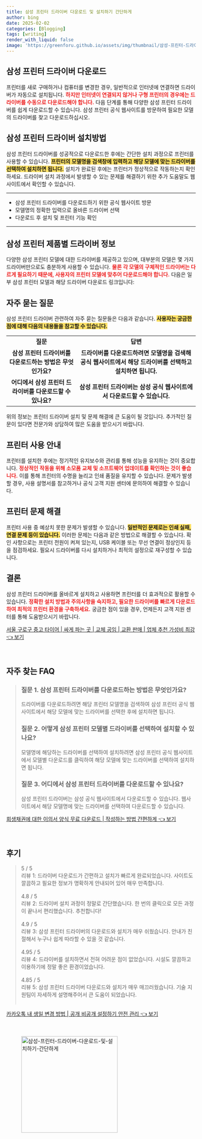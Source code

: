 ```yaml
---
title: 삼성 프린터 드라이버 다운로드 및 설치하기 간단하게
author: bing
date: 2025-02-02
categories: [Blogging]
tags: [writing]
render_with_liquid: false
image: 'https://greenforu.github.io/assets/img/thumbnail/삼성-프린터-드라이버-다운로드-및-설치하기-간단하게.webp'
---
```



<h2 id='삼성_프린터_드라이버_다운로드'>삼성 프린터 드라이버 다운로드</h2>

<p>프린터를 새로 구매하거나 컴퓨터를 변경한 경우, 일반적으로 인터넷에 연결하면 드라이버가 자동으로 설치됩니다. <b><span style="color: #ee2323;">하지만 인터넷이 연결되지 않거나 구형 프린터의 경우에는 드라이버를 수동으로 다운로드해야 합니다.</span></b> 다음 단계를 통해 다양한 삼성 프린터 드라이버를 쉽게 다운로드할 수 있습니다. 삼성 프린터 공식 웹사이트를 방문하여 필요한 모델의 드라이버를 찾고 다운로드하십시오.</p>

<h2 id='삼성_프린터_드라이버_설치방법'>삼성 프린터 드라이버 설치방법</h2>

<p>삼성 프린터 드라이버를 성공적으로 다운로드한 후에는 간단한 설치 과정으로 프린터를 사용할 수 있습니다. <b><span style="background-color: #ffe066;">프린터의 모델명을 검색창에 입력하고 해당 모델에 맞는 드라이버를 선택하여 설치하면 됩니다.</span></b> 설치가 완료된 후에는 프린터가 정상적으로 작동하는지 확인하세요. 드라이버 설치 과정에서 발생할 수 있는 문제를 해결하기 위한 추가 도움말도 웹사이트에서 확인할 수 있습니다.</p>

<hr />

<ul>
    <li>삼성 프린터 드라이버를 다운로드하기 위한 공식 웹사이트 방문</li>
    <li>모델명의 정확한 입력으로 올바른 드라이버 선택</li>
    <li>다운로드 후 설치 및 프린터 기능 확인</li>
</ul>

<hr />

<h2 id='삼성_프린터_제품별_드라이버_정보'>삼성 프린터 제품별 드라이버 정보</h2>

<p>다양한 삼성 프린터 모델에 대한 드라이버를 제공하고 있으며, 대부분의 모델은 몇 가지 드라이버만으로도 충분하게 사용할 수 있습니다. <b><span style="color: #ee2323;">물론 각 모델의 구체적인 드라이버는 다르게 필요하기 때문에, 사용자의 프린터 모델에 맞추어 다운로드해야 합니다.</span></b> 다음은 일부 삼성 프린터 모델과 해당 드라이버 다운로드 링크입니다:</p>

<h2 id='자주_묻는_질문'>자주 묻는 질문</h2>

<p>삼성 프린터 드라이버 관련하여 자주 묻는 질문들은 다음과 같습니다. <b><span style="background-color: #ffe066;">사용자는 궁금한 점에 대해 다음의 내용들을 참고할 수 있습니다.</span></b></p>

<table>
    <tr>
        <td style="text-align: center; height: 17px;"><b>질문</b></td>
        <td style="text-align: center; height: 17px;"><b>답변</b></td>
    </tr>
    <tr>
        <td style="text-align: center; height: 17px;"><b>삼성 프린터 드라이버를 다운로드하는 방법은 무엇인가요?</b></td>
        <td style="text-align: center; height: 17px;"><b>드라이버를 다운로드하려면 모델명을 검색해 공식 웹사이트에서 해당 드라이버를 선택하고 설치하면 됩니다.</b></td>
    </tr>
    <tr>
        <td style="text-align: center; height: 17px;"><b>어디에서 삼성 프린터 드라이버를 다운로드할 수 있나요?</b></td>
        <td style="text-align: center; height: 17px;"><b>삼성 프린터 드라이버는 삼성 공식 웹사이트에서 다운로드할 수 있습니다.</b></td>
    </tr>
</table>

<p>위의 정보는 프린터 드라이버 설치 및 문제 해결에 큰 도움이 될 것입니다. 추가적인 질문이 있다면 전문가와 상담하여 많은 도움을 받으시기 바랍니다.</p>

<h2 id='프린터_사용_안내'>프린터 사용 안내</h2>

<p>프린터를 설치한 후에는 정기적인 유지보수와 관리를 통해 성능을 유지하는 것이 중요합니다. <b><span style="color: #ee2323;">정상적인 작동을 위해 소모품 교체 및 소프트웨어 업데이트를 확인하는 것이 좋습니다.</span></b> 이를 통해 프린터의 수명을 늘리고 인쇄 품질을 유지할 수 있습니다. 문제가 발생할 경우, 사용 설명서를 참고하거나 공식 고객 지원 센터에 문의하여 해결할 수 있습니다.</p>

<h2 id='프린터_문제_해결'>프린터 문제 해결</h2>

<p>프린터 사용 중 예상치 못한 문제가 발생할 수 있습니다. <b><span style="background-color: #ffe066;">일반적인 문제로는 인쇄 실패, 연결 문제 등이 있습니다.</span></b> 이러한 문제는 다음과 같은 방법으로 해결할 수 있습니다. 확인 사항으로는 프린터 전원이 켜져 있는지, USB 케이블 또는 무선 연결이 정상인지 등을 점검하세요. 필요시 드라이버를 다시 설치하거나 최적의 설정으로 재구성할 수 있습니다.</p>

<h2 id='결론'>결론</h2>

<p>삼성 프린터 드라이버를 올바르게 설치하고 사용하면 프린터를 더 효과적으로 활용할 수 있습니다. <b><span style="color: #ee2323;">정확한 설치 방법과 주의사항을 숙지하고, 필요한 드라이버를 빠르게 다운로드하여 최적의 프린터 환경을 구축하세요.</span></b> 궁금한 점이 있을 경우, 언제든지 고객 지원 센터를 통해 도움받으시기 바랍니다.</p>


<p><a class="click-button" title="서울 구로구 중고 타이어 | 싸게 파는 곳 | 교체 공임 | 교환 판매 | 업체 추천 가성비 최강" href="https://greenforu.github.io/posts/%EC%84%9C%EC%9A%B8-%EA%B5%AC%EB%A1%9C%EA%B5%AC-%EC%A4%91%EA%B3%A0-%ED%83%80%EC%9D%B4%EC%96%B4-%EC%8B%B8%EA%B2%8C-%ED%8C%8C%EB%8A%94-%EA%B3%B3-%EA%B5%90%EC%B2%B4-%EA%B3%B5%EC%9E%84-%EA%B5%90%ED%99%98-%ED%8C%90%EB%A7%A4-%EC%97%85%EC%B2%B4-%EC%B6%94%EC%B2%9C-%EA%B0%80%EC%84%B1%EB%B9%84-%EC%B5%9C%EA%B0%95/" rel="dofollow">서울 구로구 중고 타이어 | 싸게 파는 곳 | 교체 공임 | 교환 판매 | 업체 추천 가성비 최강 👈 보기</a></p><br>
<h2 id='자주_찾는_FAQ'>자주 찾는 FAQ</h2>
<div itemscope="" itemtype="https://schema.org/FAQPage"> 
<blockquote> 
<div itemscope="" itemprop="mainEntity" itemtype="https://schema.org/Question"> 
<h3 itemprop="name">질문 1. 삼성 프린터 드라이버를 다운로드하는 방법은 무엇인가요?</h3> 
<div itemscope="" itemprop="acceptedAnswer" itemtype="https://schema.org/Answer"> 
<span itemprop="text"> 
<p>드라이버를 다운로드하려면 해당 프린터 모델명을 검색하여 삼성 프린터 공식 웹사이트에서 해당 모델에 맞는 드라이버를 선택한 후에 설치하면 됩니다.</p> 
</span> 
</div> 
</div> 

<div itemscope="" itemprop="mainEntity" itemtype="https://schema.org/Question"> 
<h3 itemprop="name">질문 2. 어떻게 삼성 프린터 모델별 드라이버를 선택하여 설치할 수 있나요?</h3> 
<div itemscope="" itemprop="acceptedAnswer" itemtype="https://schema.org/Answer"> 
<span itemprop="text"> 
<p>모델명에 해당하는 드라이버를 선택하여 설치하려면 삼성 프린터 공식 웹사이트에서 모델별 다운로드를 클릭하여 해당 모델에 맞는 드라이버를 선택하여 설치하면 됩니다.</p> 
</span> 
</div> 
</div> 

<div itemscope="" itemprop="mainEntity" itemtype="https://schema.org/Question"> 
<h3 itemprop="name">질문 3. 어디에서 삼성 프린터 드라이버를 다운로드할 수 있나요?</h3> 
<div itemscope="" itemprop="acceptedAnswer" itemtype="https://schema.org/Answer"> 
<span itemprop="text"> 
<p>삼성 프린터 드라이버는 삼성 공식 웹사이트에서 다운로드할 수 있습니다. 웹사이트에서 해당 모델명에 맞는 드라이버를 선택하여 다운로드할 수 있습니다.</p> 
</span> 
</div> 
</div> 

</blockquote> 
</div>
<p><a class="click-button" title="회생채권에 대한 이의서 양식 무료 다운로드 | 작성하는 방법 간편하게" href="https://greenforu.github.io/posts/%ED%9A%8C%EC%83%9D%EC%B1%84%EA%B6%8C%EC%97%90-%EB%8C%80%ED%95%9C-%EC%9D%B4%EC%9D%98%EC%84%9C-%EC%96%91%EC%8B%9D-%EB%AC%B4%EB%A3%8C-%EB%8B%A4%EC%9A%B4%EB%A1%9C%EB%93%9C-%EC%9E%91%EC%84%B1%ED%95%98%EB%8A%94-%EB%B0%A9%EB%B2%95-%EA%B0%84%ED%8E%B8%ED%95%98%EA%B2%8C/" rel="dofollow">회생채권에 대한 이의서 양식 무료 다운로드 | 작성하는 방법 간편하게 👈 보기</a></p><br>
<h2 id='후기'>후기</h2>
<div itemscope itemtype="https://schema.org/Product">
  <blockquote>
  <div itemprop="review" itemscope itemtype="https://schema.org/Review">
      <div itemprop="reviewRating" itemscope itemtype="https://schema.org/Rating"> <span itemprop="ratingValue">5</span> / <span itemprop="bestRating">5</span> </div>
      <span itemprop="reviewBody">리뷰 1: 드라이버 다운로드가 간편하고 설치가 빠르게 완료되었습니다. 사이트도 깔끔하고 필요한 정보가 명확하게 안내되어 있어 매우 만족합니다.</span>
  </div>
  <br>
  <div itemprop="review" itemscope itemtype="https://schema.org/Review">
      <div itemprop="reviewRating" itemscope itemtype="https://schema.org/Rating"> <span itemprop="ratingValue">4.8</span> / <span itemprop="bestRating">5</span> </div>
      <span itemprop="reviewBody">리뷰 2: 드라이버 설치 과정이 정말로 간단했습니다. 한 번의 클릭으로 모든 과정이 끝나서 편리했습니다. 추천합니다!</span>
  </div>
  <br>
  <div itemprop="review" itemscope itemtype="https://schema.org/Review">
      <div itemprop="reviewRating" itemscope itemtype="https://schema.org/Rating"> <span itemprop="ratingValue">4.9</span> / <span itemprop="bestRating">5</span> </div>
      <span itemprop="reviewBody">리뷰 3: 삼성 프린터 드라이버의 다운로드와 설치가 매우 쉬웠습니다. 안내가 친절해서 누구나 쉽게 따라할 수 있을 것 같습니다.</span>
  </div>
  <br>
  <div itemprop="review" itemscope itemtype="https://schema.org/Review">
      <div itemprop="reviewRating" itemscope itemtype="https://schema.org/Rating"> <span itemprop="ratingValue">4.95</span> / <span itemprop="bestRating">5</span> </div>
      <span itemprop="reviewBody">리뷰 4: 드라이버를 설치하면서 전혀 어려운 점이 없었습니다. 시설도 깔끔하고 이용하기에 정말 좋은 환경이었습니다.</span>
  </div>
  <br>
  <div itemprop="review" itemscope itemtype="https://schema.org/Review">
      <div itemprop="reviewRating" itemscope itemtype="https://schema.org/Rating"> <span itemprop="ratingValue">4.85</span> / <span itemprop="bestRating">5</span> </div>
      <span itemprop="reviewBody">리뷰 5: 삼성 프린터 드라이버 다운로드와 설치가 매우 매끄러웠습니다. 기술 지원팀이 자세하게 설명해주어서 큰 도움이 되었습니다.</span>
  </div>
  <br>
  </blockquote>
</div>
<p><a class="click-button" title="카카오톡 내 생일 변경 방법 | 공개 비공개 설정하기 안전 관리" href="https://greenforu.github.io/posts/%EC%B9%B4%EC%B9%B4%EC%98%A4%ED%86%A1-%EB%82%B4-%EC%83%9D%EC%9D%BC-%EB%B3%80%EA%B2%BD-%EB%B0%A9%EB%B2%95-%EA%B3%B5%EA%B0%9C-%EB%B9%84%EA%B3%B5%EA%B0%9C-%EC%84%A4%EC%A0%95%ED%95%98%EA%B8%B0-%EC%95%88%EC%A0%84-%EA%B4%80%EB%A6%AC/" rel="dofollow">카카오톡 내 생일 변경 방법 | 공개 비공개 설정하기 안전 관리 👈 보기</a></p><br>
<figure class="image"><img src="https://greenforu.github.io/assets/img/thumbnail/삼성-프린터-드라이버-다운로드-및-설치하기-간단하게.webp" alt="삼성-프린터-드라이버-다운로드-및-설치하기-간단하게" width="256" height="256"></figure>